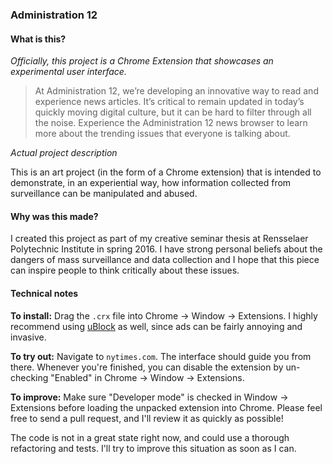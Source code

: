 ### Administration 12

#### What is this?

*Officially, this project is a Chrome Extension that showcases an experimental user interface.*

> At Administration 12, we’re developing an innovative way to read and experience news articles. It’s critical to remain updated in today’s quickly moving digital culture, but it can be hard to filter through all the noise. Experience the Administration 12 news browser to learn more about the trending issues that everyone is talking about.

*Actual project description*

This is an art project (in the form of a Chrome extension) that is intended to demonstrate, in an experiential way, how information collected from surveillance can be manipulated and abused.

#### Why was this made?

I created this project as part of my creative seminar thesis at Rensselaer Polytechnic Institute in spring 2016. I have strong personal beliefs about the dangers of mass surveillance and data collection and I hope that this piece can inspire people to think critically about these issues.

#### Technical notes

**To install:** Drag the `.crx` file into Chrome -> Window -> Extensions. I highly recommend using [uBlock](https://www.ublock.org) as well, since ads can be fairly annoying and invasive.

**To try out:** Navigate to `nytimes.com`. The interface should guide you from there. Whenever you're finished, you can disable the extension by un-checking "Enabled" in Chrome -> Window -> Extensions.

**To improve:** Make sure "Developer mode" is checked in Window -> Extensions before loading the unpacked extension into Chrome. Please feel free to send a pull request, and I'll review it as quickly as possible!

The code is not in a great state right now, and could use a thorough refactoring and tests. I'll try to improve this situation as soon as I can.

